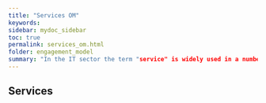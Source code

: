 ```yaml
---
title: "Services OM"
keywords: 
sidebar: mydoc_sidebar
toc: true
permalink: services_om.html
folder: engagement_model
summary: "In the IT sector the term "service" is widely used in a number of contexts."
---
```


## Services